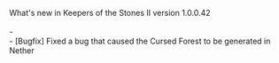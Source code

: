 What's new in Keepers of the Stones II version 1.0.0.42<br/>
<br />- 
<br />- [Bugfix] Fixed a bug that caused the Cursed Forest to be generated in Nether